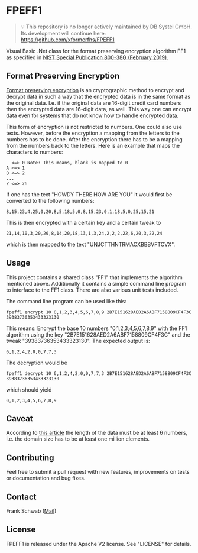 # FPEFF1

> 💡 This repository is no longer actively maintained by DB Systel GmbH. Its development will continue here: https://github.com/xformerfhs/FPEFF1

Visual Basic .Net class for the format preserving encryption algorithm FF1 as specified in [NIST Special Publication 800-38G (February 2019)](https://nvlpubs.nist.gov/nistpubs/SpecialPublications/NIST.SP.800-38Gr1-draft.pdf "NIST SP 800-38Gr1").

## Format Preserving Encryption
[Format preserving encryption](https://en.wikipedia.org/wiki/Format-preserving_encryption "FPE") is an cryptographic method to encrypt and decrypt data in such a way that the encrypted data is in the same format as the original data. I.e. if the original data are 16-digit credit card numbers then the encrypted data are 16-digit data, as well. This way one can encrypt data even for systems that do not know how to handle encrypted data.

This form of encryption is not restricted to numbers. One could also use texts. However, before the encryption a mapping from the letters to the numbers has to be done. After the encryption there has to be a mapping from the numbers back to the letters. Here is an example that maps the characters to numbers:

      <=> 0 Note: This means, blank is mapped to 0
    A <=> 1
    B <=> 2
    ...
    Z <=> 26

If one has the text "HOWDY THERE HOW ARE YOU" it would first be converted to the following numbers:

    8,15,23,4,25,0,20,8,5,18,5,0,8,15,23,0,1,18,5,0,25,15,21

This is then encrypted with a certain key and a certain tweak to

    21,14,10,3,20,20,8,14,20,18,13,1,3,24,2,2,2,22,6,20,3,22,24

which is then mapped to the text "UNJCTTHNTRMACXBBBVFTCVX".

## Usage
This project contains a shared class "FF1" that implements the algorithm mentioned above. Additionally it contains a simple command line program to interface to the FF1 class. There are also various unit tests included.

The command line program can be used like this:

    fpeff1 encrypt 10 0,1,2,3,4,5,6,7,8,9 2B7E151628AED2A6ABF7158809CF4F3C 39383736353433323130

This means: Encrypt the base 10 numbers "0,1,2,3,4,5,6,7,8,9" with the FF1 algorithm using the key "2B7E151628AED2A6ABF7158809CF4F3C" and the tweak "39383736353433323130". The expected output is:

    6,1,2,4,2,0,0,7,7,3

The decryption would be

    fpeff1 decrypt 10 6,1,2,4,2,0,0,7,7,3 2B7E151628AED2A6ABF7158809CF4F3C 39383736353433323130

which should yield

    0,1,2,3,4,5,6,7,8,9

## Caveat
According to [this article](https://link.springer.com/chapter/10.1007%2F978-3-319-96884-1_8 "The Curse of Small Domains") the length of the data must be at least 6 numbers, i.e. the domain size has to be at least one million elements.

## Contributing
Feel free to submit a pull request with new features, improvements on tests or documentation and bug fixes.

## Contact
Frank Schwab ([Mail](mailto:frank.schwab@deutschebahn.com "Mail"))

## License
FPEFF1 is released under the Apache V2 license. See "LICENSE" for details.
